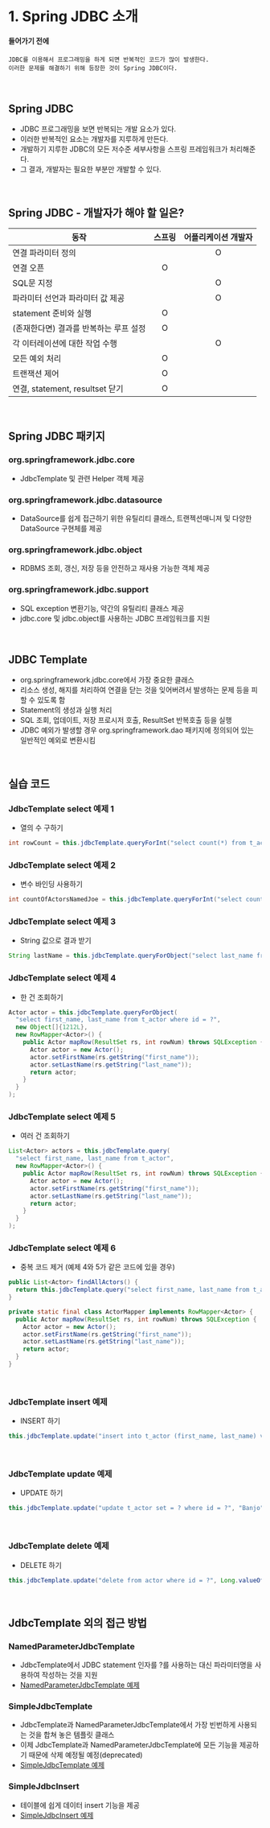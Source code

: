 # 1. Spring JDBC 소개

#### 들어가기 전에
```
JDBC를 이용해서 프로그래밍을 하게 되면 반복적인 코드가 많이 발생한다.
이러한 문제를 해결하기 위해 등장한 것이 Spring JDBC이다.
```

<br>

## Spring JDBC
- JDBC 프로그래밍을 보면 반복되는 개발 요소가 있다.
- 이러한 반복적인 요소는 개발자를 지루하게 만든다.
- 개발하기 지루한 JDBC의 모든 저수준 세부사항을 스프링 프레임워크가 처리해준다.
- 그 결과, 개발자는 필요한 부분만 개발할 수 있다.

<br>

## Spring JDBC - 개발자가 해야 할 일은?
| 동작 | 스프링 | 어플리케이션 개발자 |
|---|:---:|:---:|
| 연결 파라미터 정의 | | O |
| 연결 오픈 | O | |
| SQL문 지정 | | O |
| 파라미터 선언과 파라미터 값 제공 | | O |
| statement 준비와 실행 | O | |
| (존재한다면) 결과를 반복하는 루프 설정 | O | |
| 각 이터레이션에 대한 작업 수행 | | O |
| 모든 예외 처리 | O | |
| 트랜잭션 제어 | O | |
| 연결, statement, resultset 닫기 | O | |

<br>

## Spring JDBC 패키지
### org.springframework.jdbc.core
- JdbcTemplate 및 관련 Helper 객체 제공
### org.springframework.jdbc.datasource
- DataSource를 쉽게 접근하기 위한 유틸리티 클래스, 트랜젝션매니져 및 다양한 DataSource 구현체를 제공
### org.springframework.jdbc.object
- RDBMS 조회, 갱신, 저장 등을 안전하고 재사용 가능한 객체 제공
### org.springframework.jdbc.support
- SQL exception 변환기능, 약간의 유틸리티 클래스 제공
- jdbc.core 및 jdbc.object를 사용하는 JDBC 프레임워크를 지원

<br>

## JDBC Template
- org.springframework.jdbc.core에서 가장 중요한 클래스
- 리소스 생성, 해지를 처리하여 연결을 닫는 것을 잊어버려서 발생하는 문제 등을 피할 수 있도록 함
- Statement의 생성과 실행 처리
- SQL 조회, 업데이트, 저장 프로시저 호출, ResultSet 반복호출 등을 실행
- JDBC 예외가 발생할 경우 org.springframework.dao 패키지에 정의되어 있는 일반적인 예외로 변환시킴

<br>

## 실습 코드
### JdbcTemplate select 예제 1
- 열의 수 구하기
```java
int rowCount = this.jdbcTemplate.queryForInt("select count(*) from t_actor");
```
### JdbcTemplate select 예제 2
- 변수 바인딩 사용하기
```java
int countOfActorsNamedJoe = this.jdbcTemplate.queryForInt("select count(*) from t_actor where first_name = ?", "Joe");
```
### JdbcTemplate select 예제 3
- String 값으로 결과 받기
```java
String lastName = this.jdbcTemplate.queryForObject("select last_name from t_actor where id = ?", new Object[]{1212L}, String.class);
```
### JdbcTemplate select 예제 4
- 한 건 조회하기
```java
Actor actor = this.jdbcTemplate.queryForObject(
  "select first_name, last_name from t_actor where id = ?",
  new Object[]{1212L},
  new RowMapper<Actor>() {
    public Actor mapRow(ResultSet rs, int rowNum) throws SQLException {
      Actor actor = new Actor();
      actor.setFirstName(rs.getString("first_name"));
      actor.setLastName(rs.getString("last_name"));
      return actor;
    }
  }
);
```
### JdbcTemplate select 예제 5
- 여러 건 조회하기
```java
List<Actor> actors = this.jdbcTemplate.query(
  "select first_name, last_name from t_actor",
  new RowMapper<Actor>() {
    public Actor mapRow(ResultSet rs, int rowNum) throws SQLException {
      Actor actor = new Actor();
      actor.setFirstName(rs.getString("first_name"));
      actor.setLastName(rs.getString("last_name"));
      return actor;
    }
  }
);
```
### JdbcTemplate select 예제 6
- 중복 코드 제거 (예제 4와 5가 같은 코드에 있을 경우)
```java
public List<Actor> findAllActors() {
  return this.jdbcTemplate.query("select first_name, last_name from t_actor", new ActorMapper());
}

private static final class ActorMapper implements RowMapper<Actor> {
  public Actor mapRow(ResultSet rs, int rowNum) throws SQLException {
    Actor actor = new Actor();
    actor.setFirstName(rs.getString("first_name"));
    actor.setLastName(rs.getString("last_name"));
    return actor;
  }
}
```

<br>

### JdbcTemplate insert 예제
- INSERT 하기
```java
this.jdbcTemplate.update("insert into t_actor (first_name, last_name) values (?, ?)", "Leonor", "Watling");
```

<br>

### JdbcTemplate update 예제
- UPDATE 하기
```java
this.jdbcTemplate.update("update t_actor set = ? where id = ?", "Banjo", 5276L);
```

<br>

### JdbcTemplate delete 예제
- DELETE 하기
```java
this.jdbcTemplate.update("delete from actor where id = ?", Long.valueOf(actorId));
```

<br>

## JdbcTemplate 외의 접근 방법
### NamedParameterJdbcTemplate
- JdbcTemplate에서 JDBC statement 인자를 ?를 사용하는 대신 파라미터명을 사용하여 작성하는 것을 지원
- [NamedParameterJdbcTemplate 예제](https://docs.spring.io/spring-framework/docs/current/reference/html/data-access.html#jdbc-NamedParameterJdbcTemplate)

### SimpleJdbcTemplate
- JdbcTemplate과 NamedParameterJdbcTemplate에서 가장 빈번하게 사용되는 것을 합쳐 놓은 템플릿 클래스
- 이제 JdbcTemplate과 NamedParameterJdbcTemplate에 모든 기능을 제공하기 때문에 삭제 예정될 예정(deprecated)
- [SimpleJdbcTemplate 예제](https://www.concretepage.com/spring/simplejdbctemplate-spring-example)

### SimpleJdbcInsert
- 테이블에 쉽게 데이터 insert 기능을 제공
- [SimpleJdbcInsert 예제](https://www.tutorialspoint.com/springjdbc/springjdbc_simplejdbcinsert.htm)


